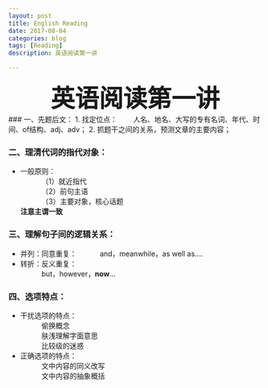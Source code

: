 ```yaml
---
layout: post
title: English Reading
date: 2017-08-04
categories: blog
tags: [Reading]
description: 英语阅读第一讲

---
```


<center>
<font size="7" ><b>英语阅读第一讲</b></font>
</center>
### 一、先题后文：      
1. 找定位点：      
&emsp;&emsp;人名、地名、大写的专有名词、年代、时间、of结构、adj、adv；       
2. 抓题干之间的关系，预测文章的主要内容；        

### 二、理清代词的指代对象：        
- 一般原则：                
&emsp;&emsp;&emsp;（1）就近指代    
&emsp;&emsp;&emsp;（2）前句主语    
&emsp;&emsp;&emsp;（3）主要对象，核心话题      
**注意主谓一致**      

### 三、理解句子间的逻辑关系：   
- 并列：同意重复：
&emsp;&emsp;&emsp;and，meanwhile，as well as....      
- 转折：反义重复：    
&emsp;&emsp;&emsp;but，however，**now**...     

### 四、选项特点：   
- 干扰选项的特点：       
&emsp;&emsp;&emsp;偷换概念        
&emsp;&emsp;&emsp;肤浅理解字面意思        
&emsp;&emsp;&emsp;比较级的迷惑                     
- 正确选项的特点：      
&emsp;&emsp;&emsp;文中内容的同义改写     
&emsp;&emsp;&emsp;文中内容的抽象概括      
